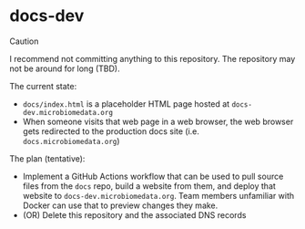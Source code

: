 # docs-dev

> [!CAUTION]
> I recommend not committing anything to this repository. The repository may not be around for long (TBD).

The current state:
- `docs/index.html` is a placeholder HTML page hosted at `docs-dev.microbiomedata.org`
- When someone visits that web page in a web browser, the web browser gets redirected to the production docs site (i.e. `docs.microbiomedata.org`)

The plan (tentative):
- Implement a GitHub Actions workflow that can be used to pull source files from the `docs` repo, build a website from them, and deploy that website to `docs-dev.microbiomedata.org`. Team members unfamiliar with Docker can use that to preview changes they make.
- (OR) Delete this repository and the associated DNS records
